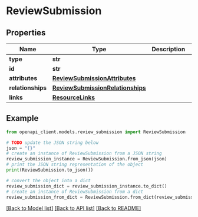 # ReviewSubmission


## Properties

Name | Type | Description | Notes
------------ | ------------- | ------------- | -------------
**type** | **str** |  | 
**id** | **str** |  | 
**attributes** | [**ReviewSubmissionAttributes**](ReviewSubmissionAttributes.md) |  | [optional] 
**relationships** | [**ReviewSubmissionRelationships**](ReviewSubmissionRelationships.md) |  | [optional] 
**links** | [**ResourceLinks**](ResourceLinks.md) |  | [optional] 

## Example

```python
from openapi_client.models.review_submission import ReviewSubmission

# TODO update the JSON string below
json = "{}"
# create an instance of ReviewSubmission from a JSON string
review_submission_instance = ReviewSubmission.from_json(json)
# print the JSON string representation of the object
print(ReviewSubmission.to_json())

# convert the object into a dict
review_submission_dict = review_submission_instance.to_dict()
# create an instance of ReviewSubmission from a dict
review_submission_from_dict = ReviewSubmission.from_dict(review_submission_dict)
```
[[Back to Model list]](../README.md#documentation-for-models) [[Back to API list]](../README.md#documentation-for-api-endpoints) [[Back to README]](../README.md)


